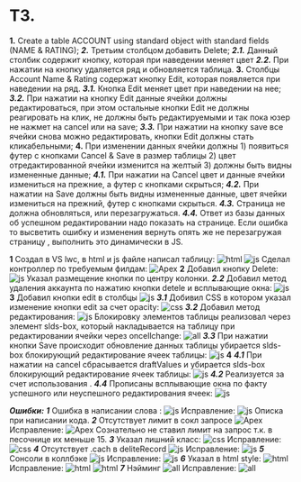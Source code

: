  # ТЗ.
**1.**	Create a table ACCOUNT using standard object with standard fields (NAME & RATING);
***2.***	Третьим столбцом добавить Delete;
***2.1.***	Данный столбик содержит кнопку, которая при наведении меняет цвет
***2.2.***	При нажатии на кнопку удаляется ряд и обновляется таблица.
**3.**	Столбцы Account Name & Rating содержат кнопку Edit, которая появляется при наведении на ряд. 
***3.1.***	Кнопка Edit меняет цвет при наведении на нее;
***3.2.***	При нажатии на кнопку Edit данные ячейки должны редактироваться, при этом остальные кнопки Edit не должны реагировать на клик, не должны быть редактируемыми и так пока юзер не нажмет на cancel или на save;
***3.3.***	При нажатии на кнопку save все ячейки снова можно редактировать, кнопки Edit должны стать кликабельными;
**4.**	При изменении данных ячейки должны 1) появиться футер с кнопками Cancel & Save в размер таблицы 2) цвет отредактированной ячейки изменится на желтый 3) должны быть видны измененные данные;
***4.1.***	При нажатии на Cancel цвет и данные ячейки измениться на прежние, а футер с кнопками скрыться;
***4.2.***	При нажатии на Save должны быть видны измененные данные, цвет ячейки измениться на прежний, футер с кнопками скрыться.
***4.3.***	Страница не должна обновляться, или перезагружаться.
***4.4.***	Ответ из базы данных об успешном редактировании надо показать на странице. Если ошибка то высветить ошибку и изменения вернуть опять же не перезагружая страницу , выполнить это динамически в JS.

**1** Создал в VS lwc, в html и js файле написал таблицу:
![html](https://prnt.sc/1rlhz0p)
![js](https://prnt.sc/1rlhzl0)
Сделал контроллер по требуемым филдам:
![Apex](https://prnt.sc/1rli0xa)
**2** Добавил кнопку Delete:
![js](https://prnt.sc/1rli292)
Указал размещение кнопки по центру колонки.
***2.2*** Добавил метод удаления аккаунта по нажатию кнопки detele и всплывающие окна:
![js](https://prnt.sc/1rli66d)
**3** Добавил кнопки edit в столбцы
![js](https://prnt.sc/1rli76m)
***3.1*** Добивил СSS в котором указал изменение кнопки edit за счет opacity:
![css](https://prnt.sc/1rli83q)
***3.2*** Добавил метод редактирования:
![js](https://prnt.sc/1rli9ae)
Блокировку элементов таблицы реализовал через элемент slds-box, который накладывается на таблицу при редактировании ячейки через oncellchange:
![all](https://prnt.sc/1rli9x9) 
***3.3*** При нажатии кнопки Save происходит обновление данных таблицы убирается slds-box блокирующий редактирование ячеек таблицы:
![js](https://prnt.sc/1rliauh)
**4** ***4.1*** При нажатии на cancel сбрасывается draftValues и убирается slds-box блокирующий редактирование ячеек таблицы:
![js](https://prnt.sc/1rlibht)
***4.2*** Реализуется за счет использования <lightning-datatable>.
***4.4*** Прописаны всплывающие окна по факту успешного или неуспешного редактирования ячеек:
![js](https://prnt.sc/1rlick0)


***Ошибки:***
***1*** Ошибка в написании слова :
![js](https://prnt.sc/1rlil8a)
Исправление:
![js](https://prnt.sc/1rlimsc)
Описка при написании кода.
***2*** Отсутствует лимит в сокл запросе
![Apex](https://prnt.sc/1rlio7q)
Исправление:
![Apex](https://prnt.sc/1rliom3)
Сознательно не ставил лимит на запрос т.к. в песочнице их меньше 15.
***3***	Указал лишний класс:
![css](https://prnt.sc/1rlip30)
Исправление:
![css](https://prnt.sc/1rlipbc)
***4***	Отсутствует .cach  в deliteRecord
![js](https://prnt.sc/1rliq2q)
Исправление:
![js](https://prnt.sc/1rliqdt)
***5***	Сонсоли в коллбэке
![js](https://prnt.sc/1rliqph)
Исправление:
![js](https://prnt.sc/1rliqwq)
***6*** Указал в html style:
![html](https://prnt.sc/1rlisuw)
Исправление:
![html](https://prnt.sc/1rlit4b)
![html](https://prnt.sc/1rlitl3)
***7***	Нэйминг
![all](https://prnt.sc/1rliu79)
Исправление:
![all](https://prnt.sc/1rliuor)
